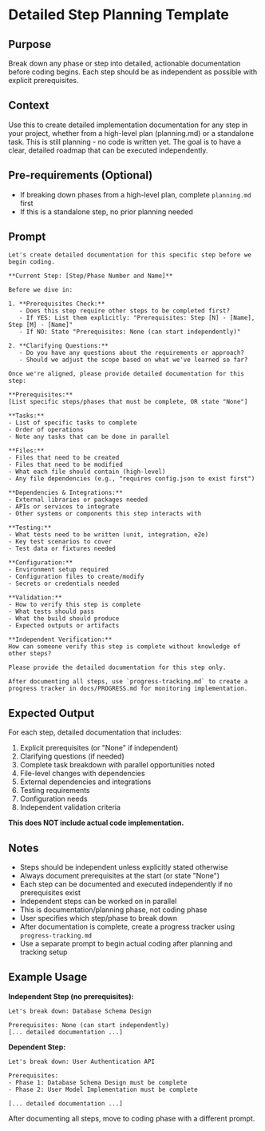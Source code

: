 # Detailed Step Planning Template

## Purpose
Break down any phase or step into detailed, actionable documentation before coding begins. Each step should be as independent as possible with explicit prerequisites.

## Context
Use this to create detailed implementation documentation for any step in your project, whether from a high-level plan (planning.md) or a standalone task. This is still planning - no code is written yet. The goal is to have a clear, detailed roadmap that can be executed independently.

## Pre-requirements (Optional)
- If breaking down phases from a high-level plan, complete `planning.md` first
- If this is a standalone step, no prior planning needed

## Prompt
```
Let's create detailed documentation for this specific step before we begin coding.

**Current Step: [Step/Phase Number and Name]**

Before we dive in:

1. **Prerequisites Check:**
   - Does this step require other steps to be completed first?
   - If YES: List them explicitly: "Prerequisites: Step [N] - [Name], Step [M] - [Name]"
   - If NO: State "Prerequisites: None (can start independently)"

2. **Clarifying Questions:**
   - Do you have any questions about the requirements or approach?
   - Should we adjust the scope based on what we've learned so far?

Once we're aligned, please provide detailed documentation for this step:

**Prerequisites:**
[List specific steps/phases that must be complete, OR state "None"]

**Tasks:**
- List of specific tasks to complete
- Order of operations
- Note any tasks that can be done in parallel

**Files:**
- Files that need to be created
- Files that need to be modified
- What each file should contain (high-level)
- Any file dependencies (e.g., "requires config.json to exist first")

**Dependencies & Integrations:**
- External libraries or packages needed
- APIs or services to integrate
- Other systems or components this step interacts with

**Testing:**
- What tests need to be written (unit, integration, e2e)
- Key test scenarios to cover
- Test data or fixtures needed

**Configuration:**
- Environment setup required
- Configuration files to create/modify
- Secrets or credentials needed

**Validation:**
- How to verify this step is complete
- What tests should pass
- What the build should produce
- Expected outputs or artifacts

**Independent Verification:**
How can someone verify this step is complete without knowledge of other steps?

Please provide the detailed documentation for this step only.

After documenting all steps, use `progress-tracking.md` to create a progress tracker in docs/PROGRESS.md for monitoring implementation.
```

## Expected Output
For each step, detailed documentation that includes:
1. Explicit prerequisites (or "None" if independent)
2. Clarifying questions (if needed)
3. Complete task breakdown with parallel opportunities noted
4. File-level changes with dependencies
5. External dependencies and integrations
6. Testing requirements
7. Configuration needs
8. Independent validation criteria

**This does NOT include actual code implementation.**

## Notes
- Steps should be independent unless explicitly stated otherwise
- Always document prerequisites at the start (or state "None")
- Each step can be documented and executed independently if no prerequisites exist
- Independent steps can be worked on in parallel
- This is documentation/planning phase, not coding phase
- User specifies which step/phase to break down
- After documentation is complete, create a progress tracker using `progress-tracking.md`
- Use a separate prompt to begin actual coding after planning and tracking setup

## Example Usage

**Independent Step (no prerequisites):**
```
Let's break down: Database Schema Design

Prerequisites: None (can start independently)
[... detailed documentation ...]
```

**Dependent Step:**
```
Let's break down: User Authentication API

Prerequisites:
- Phase 1: Database Schema Design must be complete
- Phase 2: User Model Implementation must be complete

[... detailed documentation ...]
```

After documenting all steps, move to coding phase with a different prompt.
